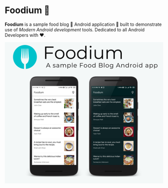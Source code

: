 # Foodium 🥣
**Foodium** is a sample food blog 🍲 Android application 📱 built to demonstrate use of *Modern Android development* tools. Dedicated to all Android Developers with ❤️.

<img src="FoodiumHeader.png"/>
